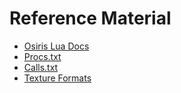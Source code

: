 # Reference Material
  
- [Osiris Lua Docs](/bg3modresources/reference/luadocs/)
- [Procs.txt](/bg3modresources/reference/Procs.txt)
- [Calls.txt](/bg3modresources/reference/Calls.txt)
- [Texture Formats](/bg3modresources/reference/texture_formats)